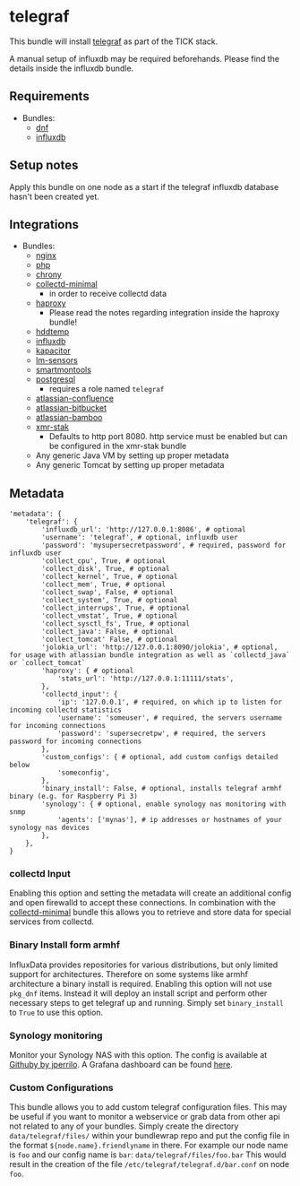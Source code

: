 # telegraf

This bundle will install [telegraf](https://www.influxdata.com/time-series-platform/telegraf/) as part of the TICK stack.

A manual setup of influxdb may be required beforehands.
Please find the details inside the influxdb bundle.

## Requirements

* Bundles:
  * [dnf](https://github.com/rullmann/bundlewrap-dnf)
  * [influxdb](https://github.com/rullmann/bundlewrap-influxdb)

## Setup notes

Apply this bundle on one node as a start if the telegraf influxdb database hasn't been created yet.

## Integrations

* Bundles:
  * [nginx](https://github.com/rullmann/bundlewrap-nginx)
  * [php](https://github.com/rullmann/bundlewrap-php)
  * [chrony](https://github.com/rullmann/bundlewrap-chrony)
  * [collectd-minimal](https://github.com/rullmann/bundlewrap-collectd-minimal)
    * in order to receive collectd data
  * [haproxy](https://github.com/rullmann/bundlewrap-haproxy)
    * Please read the notes regarding integration inside the haproxy bundle!
  * [hddtemp](https://github.com/rullmann/bundlewrap-hddtemp)
  * [influxdb](https://github.com/rullmann/bundlewrap-influxdb)
  * [kapacitor](https://github.com/rullmann/bundlewrap-kapacitor)
  * [lm-sensors](https://github.com/rullmann/bundlewrap-lm-sensors)
  * [smartmontools](https://github.com/rullmann/bundlewrap-smartmontools)
  * [postgresql](https://github.com/rullmann/bundlewrap-postgresql)
    * requires a role named `telegraf`
  * [atlassian-confluence](https://github.com/rullmann/bundlewrap-atlassian-confluence)
  * [atlassian-bitbucket](https://github.com/rullmann/bundlewrap-atlassian-bitbucket)
  * [atlassian-bamboo](https://github.com/rullmann/bundlewrap-atlassian-bamboo)
  * [xmr-stak](https://github.com/rullmann/bundlewrap-xmr-stak)
    * Defaults to http port 8080. http service must be enabled but can be configured in the xmr-stak bundle
  * Any generic Java VM by setting up proper metadata
  * Any generic Tomcat by setting up proper metadata

## Metadata

    'metadata': {
        'telegraf': {
            'influxdb_url': 'http://127.0.0.1:8086', # optional
            'username': 'telegraf', # optional, influxdb user
            'password': 'mysupersecretpassword', # required, password for influxdb user
            'collect_cpu', True, # optional
            'collect_disk', True, # optional
            'collect_kernel', True, # optional
            'collect_mem', True, # optional
            'collect_swap', False, # optional
            'collect_system', True, # optional
            'collect_interrups', True, # optional
            'collect_vmstat', True, # optional
            'collect_sysctl_fs', True, # optional
			'collect_java': False, # optional
            'collect_tomcat' False, # optional
            'jolokia_url': 'http://127.0.0.1:8090/jolokia', # optional, for usage with atlassian bundle integration as well as `collectd_java` or `collect_tomcat`
            'haproxy': { # optional
                'stats_url': 'http://127.0.0.1:11111/stats',
            },
            'collectd_input': {
                'ip': '127.0.0.1', # required, on which ip to listen for incoming collectd statistics
                'username': 'someuser', # required, the servers username for incoming connections
                'password': 'supersecretpw', # required, the servers password for incoming connections
            },
            'custom_configs': { # optional, add custom configs detailed below
                'someconfig',
            },
            'binary_install': False, # optional, installs telegraf armhf binary (e.g. for Raspberry Pi 3)
            'synology': { # optional, enable synology nas monitoring with snmp
                'agents': ['mynas'], # ip addresses or hostnames of your synology nas devices
            },
        },
    }

### collectd Input

Enabling this option and setting the metadata will create an additional config and open firewalld to accept these connections.
In combination with the [collectd-minimal](https://github.com/rullmann/bundlewrap-collectd-minimal) bundle this allows you to retrieve and store data for special services from collectd.

### Binary Install form armhf

InfluxData provides repositories for various distributions, but only limited support for architectures. Therefore on some systems like armhf architecture a binary install is required.
Enabling this option will not use `pkg_dnf` items. Instead it will deploy an install script and perform other necessary steps to get telegraf up and running.
Simply set `binary_install` to `True` to use this option.

### Synology monitoring

Monitor your Synology NAS with this option. The config is available at [Githuby by jperrilo](https://github.com/jperillo/Synology_dashboard_grafana).
A Grafana dashboard can be found [here](https://grafana.com/dashboards/1727).

### Custom Configurations

This bundle allows you to add custom telegraf configuration files. This may be useful if you want to monitor a webservice or grab data from other api not related to any of your bundles.
Simply create the directory `data/telegraf/files/` within your bundlewrap repo and put the config file in the format `${node.name}.friendlyname` in there.
For example our node name is `foo` and our config name is `bar`: `data/telegraf/files/foo.bar`
This would result in the creation of the file `/etc/telegraf/telegraf.d/bar.conf` on node `foo`.
